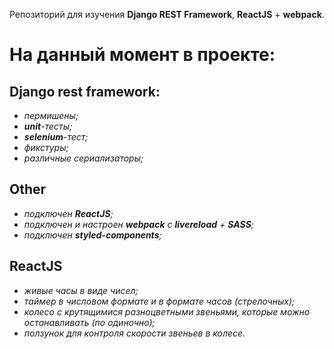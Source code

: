 Репозиторий для изучения **Django REST Framework**, **ReactJS** + **webpack**.

На данный момент в проекте: 
===========================
 Django rest framework: 
 ---
- _пермишены;_ 
- _**unit**-тесты;_
- _**selenium**-тест;_ 
- _фикстуры;_
- _различные сериализаторы;_

Other
 ---
- _подключен **ReactJS**;_
- _подключен и настроен **webpack** с **livereload** + **SASS**;_
- _подключен **styled-components**;_

 ReactJS
 ---
- _живые часы в виде чисел;_
- _таймер в числовом формате и в формате часов (cтрелочных);_
- _колесо с крутящимися разноцветными звеньями, которые можно останавливать (по одиночно);_
- _ползунок для контроля скорости звеньев в колесе._